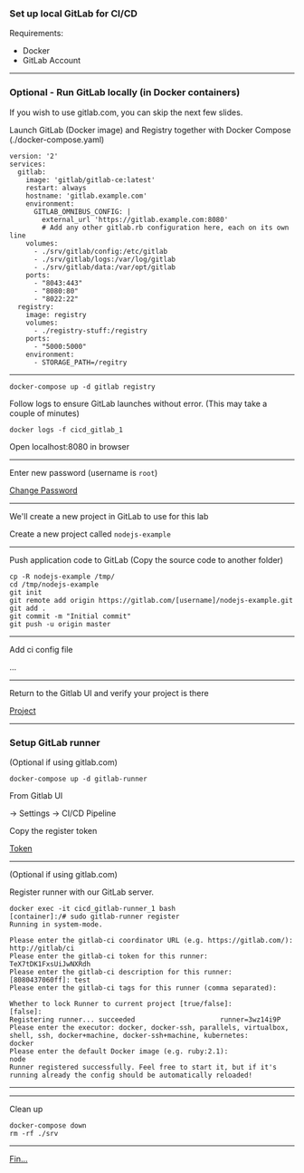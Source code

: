 ### Set up local GitLab for CI/CD

Requirements: 

- Docker
- GitLab Account

----

### Optional - Run GitLab locally (in Docker containers)

If you wish to use gitlab.com, you can skip the next few slides.

Launch GitLab (Docker image) and Registry together with Docker Compose (./docker-compose.yaml)

```
version: '2'
services:
  gitlab:
    image: 'gitlab/gitlab-ce:latest'
    restart: always
    hostname: 'gitlab.example.com'
    environment:
      GITLAB_OMNIBUS_CONFIG: |
        external_url 'https://gitlab.example.com:8080'
        # Add any other gitlab.rb configuration here, each on its own line
    volumes:
      - ./srv/gitlab/config:/etc/gitlab
      - ./srv/gitlab/logs:/var/log/gitlab
      - ./srv/gitlab/data:/var/opt/gitlab
    ports:
      - "8043:443"
      - "8080:80"
      - "8022:22"
  registry:
    image: registry
    volumes:
      - ./registry-stuff:/registry
    ports:
      - "5000:5000"
    environment:
      - STORAGE_PATH=/regitry
```

----


```
docker-compose up -d gitlab registry
```

Follow logs to ensure GitLab launches without error. (This may take a couple of minutes)

```
docker logs -f cicd_gitlab_1
```

Open localhost:8080 in browser

----

Enter new password (username is `root`)

[Change Password](resources/gitlabPwd.png)

----

We'll create a new project in GitLab to use for this lab

Create a new project called `nodejs-example`

----

Push application code to GitLab
(Copy the source code to another folder)
```
cp -R nodejs-example /tmp/
cd /tmp/nodejs-example
git init
git remote add origin https://gitlab.com/[username]/nodejs-example.git
git add .
git commit -m "Initial commit"
git push -u origin master
```

----

Add ci config file

...


----

Return to the Gitlab UI and verify your project is there

[Project](resources/gitlab-project.png)

----

### Setup GitLab runner

(Optional if using gitlab.com)

```
docker-compose up -d gitlab-runner
```

From Gitlab UI

-> Settings -> CI/CD Pipeline

Copy the register token

[Token](resources/gitlab-regsiter.png)

----

(Optional if using gitlab.com)

Register runner with our GitLab server.

```
docker exec -it cicd_gitlab-runner_1 bash
[container]:/# sudo gitlab-runner register
Running in system-mode.

Please enter the gitlab-ci coordinator URL (e.g. https://gitlab.com/):
http://gitlab/ci
Please enter the gitlab-ci token for this runner:
TeX7tDK1FxsUiJwNXRdh
Please enter the gitlab-ci description for this runner:
[8080437060ff]: test
Please enter the gitlab-ci tags for this runner (comma separated):

Whether to lock Runner to current project [true/false]:
[false]:
Registering runner... succeeded                     runner=3wz14i9P
Please enter the executor: docker, docker-ssh, parallels, virtualbox, shell, ssh, docker+machine, docker-ssh+machine, kubernetes:
docker
Please enter the default Docker image (e.g. ruby:2.1):
node
Runner registered successfully. Feel free to start it, but if it's running already the config should be automatically reloaded!
```

----









----

Clean up 

```
docker-compose down
rm -rf ./srv
```

----

[Fin...](../01_outline.md)
